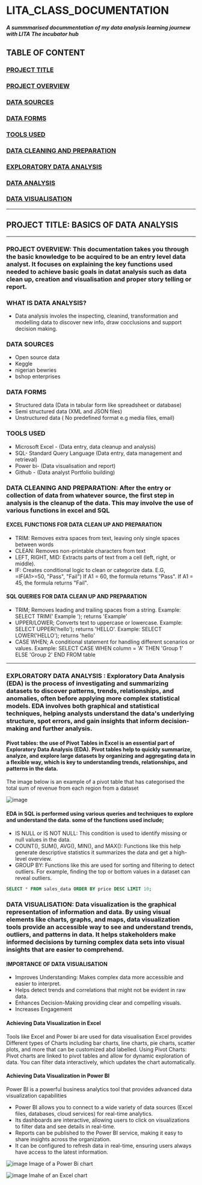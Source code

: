 # LITA_CLASS_DOCUMENTATION
##### A summmarised docummentation of my data analysis learning journew with LITA The incubator hub

## TABLE OF CONTENT

### [PROJECT TITLE](#project-title)

### [PROJECT OVERVIEW](#project-overview)

### [DATA SOURCES](#data-sources)

### [DATA FORMS](#data-forms)

### [TOOLS USED](#tools-used)

### [DATA CLEANING AND PREPARATION](#data-cleaning-and-preparation)

### [EXPLORATORY DATA ANALYSIS](#exploratory-data-analysis)

### [DATA ANALYSIS](#data-analysis)

### [DATA VISUALISATION](#data-visualisation)

---
## PROJECT TITLE: BASICS OF DATA ANALYSIS
---
### PROJECT OVERVIEW: This documentation takes you through the basic knowledge to be acquired to be an entry level data analyst. It focuses on explaining the key functions used needed to achieve basic goals in datat analysis such as data clean up, creation and visualisation and proper story telling or report. 
### WHAT IS DATA ANALYSIS?
- Data analysis involes the inspecting, cleanind, transformation and modelling data to discover new info, draw cocclusions and support decision making.

### DATA SOURCES
- Open source data
- Keggle
- nigerian bewries
- bshop enterprises

### DATA FORMS
- Structured data (Data in tabular form like spreadsheet or database)
- Semi structured data (XML and JSON files)
- Unstructured data ( No predefined format e.g media files, email)

### TOOLS USED
- Microsoft Excel - (Data entry, data cleanup and analysis)
- SQL- Standard Query Language (Data entry, data management and retrieval)
- Power bi- (Data visualisation and report)
- Github - (Data analyst Portfolio building)

### DATA CLEANING AND PREPARATION: After the entry or collection of data from whatever source, the first step in analysis is the cleanup of the data. This may involve the use of various functions in excel and SQL 
#### EXCEL FUNCTIONS FOR DATA CLEAN UP AND PREPARATION
- TRIM: Removes extra spaces from text, leaving only single spaces between words
- CLEAN: Removes non-printable characters from text
- LEFT, RIGHT, MID: Extracts parts of text from a cell (left, right, or middle).
- IF: Creates conditional logic to clean or categorize data.
E.G, =IF(A1>=50, "Pass", "Fail")
If A1 = 60, the formula returns "Pass".
If A1 = 45, the formula returns "Fail".

#### SQL QUERIES FOR DATA CLEAN UP AND PREPARATION 
- TRIM; Removes leading and trailing spaces from a string.
Example: SELECT TRIM(' Example '); returns 'Example'
- UPPER/LOWER; Converts text to uppercase or lowercase.
Example: SELECT UPPER('hello'); returns 'HELLO'.
Example: SELECT LOWER('HELLO'); returns 'hello'
- CASE WHEN; A conditional statement for handling different scenarios or values.
Example: SELECT CASE WHEN column = 'A' THEN 'Group 1' ELSE 'Group 2' END FROM table
---
### EXPLORATORY DATA ANALYSIS : Exploratory Data Analysis (EDA) is the process of investigating and summarizing datasets to discover patterns, trends, relationships, and anomalies, often before applying more complex statistical models. EDA involves both graphical and statistical techniques, helping analysts understand the data's underlying structure, spot errors, and gain insights that inform decision-making and further analysis.  
####  Pivot tables: the use of Pivot Tables in Excel is an essential part of Exploratory Data Analysis (EDA). Pivot tables help to quickly summarize, analyze, and explore large datasets by organizing and aggregating data in a flexible way, which is key to understanding trends, relationships, and patterns in the data. 
The image below is an example of a pivot table that has categorised the total sum of revenue from each region from a dataset 

![image](https://github.com/user-attachments/assets/233c43c8-d221-4b26-b2c7-5f5a287504f1) 

#### EDA in SQL is performed using various queries and techniques to explore and understand the data. some of the functions used include;
- IS NULL or IS NOT NULL: This condition is used to identify missing or null values in the data.
- COUNT(), SUM(), AVG(), MIN(), and MAX(): Functions like this help generate descriptive statistics it summarizes the data and get a high-level overview.
- GROUP BY: Functions like this are used for sorting and filtering to detect outliers. For example, finding the top or bottom values in a dataset can reveal outliers.
```sql
SELECT * FROM sales_data ORDER BY price DESC LIMIT 10;
```

### DATA VISUALISATION: Data visualization is the graphical representation of information and data. By using visual elements like charts, graphs, and maps, data visualization tools provide an accessible way to see and understand trends, outliers, and patterns in data. It helps stakeholders make informed decisions by turning complex data sets into visual insights that are easier to comprehend. 
#### IMPORTANCE OF DATA VISUALISATION 
- Improves Understanding: Makes complex data more accessible and easier to interpret.
- Helps detect trends and correlations that might not be evident in raw data.
- Enhances Decision-Making providing clear and compelling visuals.
- Increases Engagement
#### Achieving Data Visualization in Excel
Tools like Excel and Power bi are used for data visualisation
Excel provides Different types of Charts including bar charts, line charts, pie charts, scatter plots, and more that can be customized abd labelled.
Using Pivot Charts: Pivot charts are linked to pivot tables and allow for dynamic exploration of data. You can filter data interactively, which updates the chart automatically.
#### Achieving Data Visualization in Power BI
Power BI is a powerful business analytics tool that provides advanced data visualization capabilities
- Power BI allows you to connect to a wide variety of data sources (Excel files, databases, cloud services) for real-time analytics.
- Its dashboards are interactive, allowing users to click on visualizations to filter data and see details in real-time.
- Reports can be published to the Power BI service, making it easy to share insights across the organization.
- It can be configured to refresh data in real-time, ensuring users always have access to the latest information.

![image](https://github.com/user-attachments/assets/d58191ce-7970-48fa-b514-71be1108a38a) 
Image of a Power Bi chart

![image](https://github.com/user-attachments/assets/887fe853-2ed7-4ada-80be-7a6f6f83a115)
Imahe of an Excel chart
